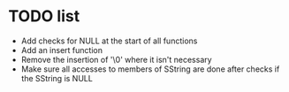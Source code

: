 TODO list
=========

 - Add checks for NULL at the start of all functions
 - Add an insert function
 - Remove the insertion of '\0' where it isn't necessary
 - Make sure all accesses to members of SString are done after checks if the SString is NULL


